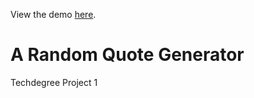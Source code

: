 View the demo <a href="https://dianavoz.github.io/a_random_quote_generator/" rel="nofollow">here</a>.
# A Random Quote Generator
 Techdegree Project 1
